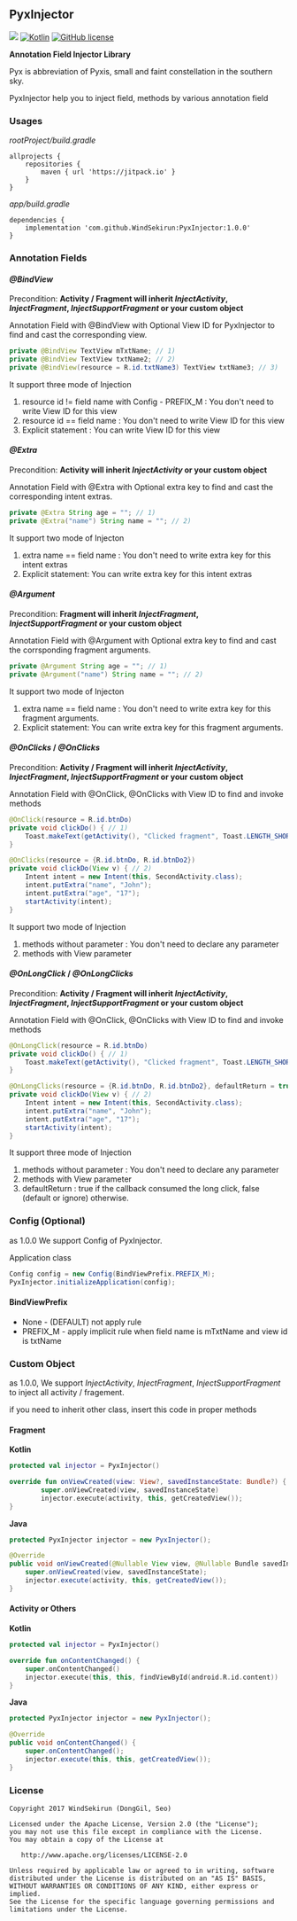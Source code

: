 ## PyxInjector
[![](https://jitpack.io/v/WindSekirun/PyxInjector.svg)](https://jitpack.io/#WindSekirun/PyxInjector) [![Kotlin](https://img.shields.io/badge/kotlin-1.1.4-blue.svg)](http://kotlinlang.org) [![GitHub license](https://img.shields.io/badge/license-Apache%20License%202.0-blue.svg?style=flat)](http://www.apache.org/licenses/LICENSE-2.0)


**Annotation Field Injector Library**

Pyx is abbreviation of Pyxis, small and faint constellation in the southern sky.

PyxInjector help you to inject field, methods by various annotation field

### Usages

*rootProject/build.gradle*
```	
allprojects {
    repositories {
	    maven { url 'https://jitpack.io' }
    }
}
```

*app/build.gradle*
```
dependencies {
    implementation 'com.github.WindSekirun:PyxInjector:1.0.0'
}
```

### Annotation Fields

#### *@BindView*
Precondition: **Activity / Fragment will inherit *InjectActivity*, *InjectFragment*, *InjectSupportFragment* or your custom object**

Annotation Field with @BindView with Optional View ID for PyxInjector to find and cast the corresponding view.

```Java
private @BindView TextView mTxtName; // 1)
private @BindView TextView txtName2; // 2)
private @BindView(resource = R.id.txtName3) TextView txtName3; // 3)
```

It support three mode of Injection

1. resource id != field name with Config - PREFIX_M : You don't need to write View ID for this view
2. resource id == field name : You don't need to write View ID for this view
3. Explicit statement : You can write View ID for this view

#### *@Extra*
Precondition: **Activity will inherit *InjectActivity* or your custom object**

Annotation Field with @Extra with Optional extra key to find and cast the corresponding intent extras.

```Java
private @Extra String age = ""; // 1)
private @Extra("name") String name = ""; // 2)
```

It support two mode of Injecton

1. extra name == field name : You don't need to write extra key for this intent extras
2. Explicit statement: You can write extra key for this intent extras

#### *@Argument*
Precondition: **Fragment will inherit *InjectFragment*, *InjectSupportFragment* or your custom object**

Annotation Field with @Argument with Optional extra key to find and cast the corrsponding fragment arguments.

```Java
private @Argument String age = ""; // 1)
private @Argument("name") String name = ""; // 2)
```

It support two mode of Injecton

1. extra name == field name : You don't need to write extra key for this fragment arguments.
2. Explicit statement: You can write extra key for this fragment arguments.

#### *@OnClicks* / *@OnClicks*
Precondition: **Activity / Fragment will inherit *InjectActivity*, *InjectFragment*, *InjectSupportFragment* or your custom object**

Annotation Field with @OnClick, @OnClicks with View ID to find and invoke methods

```Java
@OnClick(resource = R.id.btnDo)
private void clickDo() { // 1)
    Toast.makeText(getActivity(), "Clicked fragment", Toast.LENGTH_SHORT).show();
}

@OnClicks(resource = {R.id.btnDo, R.id.btnDo2})
private void clickDo(View v) { // 2)
    Intent intent = new Intent(this, SecondActivity.class);
    intent.putExtra("name", "John");
    intent.putExtra("age", "17");
    startActivity(intent);
}
```

It support two mode of Injection
1. methods without parameter : You don't need to declare any parameter
2. methods with View parameter

#### *@OnLongClick* / *@OnLongClicks*
Precondition: **Activity / Fragment will inherit *InjectActivity*, *InjectFragment*, *InjectSupportFragment* or your custom object**

Annotation Field with @OnClick, @OnClicks with View ID to find and invoke methods

```Java
@OnLongClick(resource = R.id.btnDo)
private void clickDo() { // 1)
    Toast.makeText(getActivity(), "Clicked fragment", Toast.LENGTH_SHORT).show();
}

@OnLongClicks(resource = {R.id.btnDo, R.id.btnDo2}, defaultReturn = true)
private void clickDo(View v) { // 2)
    Intent intent = new Intent(this, SecondActivity.class);
    intent.putExtra("name", "John");
    intent.putExtra("age", "17");
    startActivity(intent);
}
```

It support three mode of Injection
1. methods without parameter : You don't need to declare any parameter
2. methods with View parameter
3. defaultReturn : true if the callback consumed the long click, false (default or ignore) otherwise.

### Config (Optional)
as 1.0.0 We support Config of PyxInjector.

Application class
```Java
Config config = new Config(BindViewPrefix.PREFIX_M);
PyxInjector.initializeApplication(config);
```

#### BindViewPrefix
* None - (DEFAULT) not apply rule
* PREFIX_M - apply implicit rule when field name is mTxtName and view id is txtName

### Custom Object
as 1.0.0, We support *InjectActivity*, *InjectFragment*, *InjectSupportFragment* to inject all activity / fragement.

if you need to inherit other class, insert this code in proper methods

#### Fragment

**Kotlin**
```Kotlin
protected val injector = PyxInjector()

override fun onViewCreated(view: View?, savedInstanceState: Bundle?) {
        super.onViewCreated(view, savedInstanceState)
        injector.execute(activity, this, getCreatedView());
}
```

**Java**
```Java
protected PyxInjector injector = new PyxInjector();

@Override
public void onViewCreated(@Nullable View view, @Nullable Bundle savedInstanceState) {
    super.onViewCreated(view, savedInstanceState);
    injector.execute(activity, this, getCreatedView());
}
```

#### Activity or Others

**Kotlin**
```Kotlin
protected val injector = PyxInjector()

override fun onContentChanged() {
    super.onContentChanged()
    injector.execute(this, this, findViewById(android.R.id.content))
}
```

**Java**
```Java
protected PyxInjector injector = new PyxInjector();

@Override
public void onContentChanged() {
    super.onContentChanged();
    injector.execute(this, this, getCreatedView());
}
```

### License 
```
Copyright 2017 WindSekirun (DongGil, Seo)

Licensed under the Apache License, Version 2.0 (the "License");
you may not use this file except in compliance with the License.
You may obtain a copy of the License at

   http://www.apache.org/licenses/LICENSE-2.0

Unless required by applicable law or agreed to in writing, software
distributed under the License is distributed on an "AS IS" BASIS,
WITHOUT WARRANTIES OR CONDITIONS OF ANY KIND, either express or implied.
See the License for the specific language governing permissions and
limitations under the License.
```
